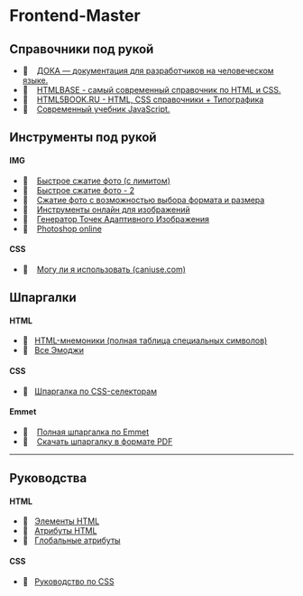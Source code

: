 # Frontend-Master

## Справочники под рукой

- 🔗 &nbsp;&nbsp; [ДОКА — документация для разработчиков на человеческом языке.](https://doka.guide)
- 🔗 &nbsp;&nbsp; [HTMLBASE - самый современный справочник по HTML и CSS.](https://htmlbase.ru)
- 🔗 &nbsp;&nbsp; [HTML5BOOK.RU - HTML, CSS справочники + Типографика](https://html5book.ru)
- 🔗 &nbsp;&nbsp; [Современный учебник JavaScript.](https://learn.javascript.ru)

## Инструменты под рукой

#### IMG

- 🔗 &nbsp;&nbsp; [Быстрое сжатие фото (с лимитом)](https://compressor.io)
- 🔗 &nbsp;&nbsp; [Быстрое сжатие фото - 2](https://tinypng.com)
- 🔗 &nbsp;&nbsp; [Сжатие фото с возможностью выбора формата и размера](https://squoosh.app/editor)
- 🔗 &nbsp;&nbsp; [Инструменты онлайн для изображений](https://imagestool.com)
- 🔗 &nbsp;&nbsp; [Генератор Точек Адаптивного Изображения](https://responsivebreakpoints.com)
- 🔗 &nbsp;&nbsp; [Photoshop online](https://www.photopea.com)

#### CSS

- 🔗 &nbsp;&nbsp; [Могу ли я использовать (caniuse.com)](https://caniuse.com)

## Шпаргалки

#### HTML

- 🔗 &nbsp;&nbsp;[HTML-мнемоники (полная таблица специальных символов)](https://unicode-table.com/ru/html-entities/)
- 🔗 &nbsp;&nbsp;[Все Эмоджи](https://unicode-table.com/ru/emoji/)

#### CSS

- 📄 &nbsp;&nbsp;[Шпаргалка по CSS-селекторам](./css/docs/cheat-sheet.md)

#### Emmet

- 🔗 &nbsp;&nbsp; [Полная шпаргалка по Emmet](https://docs.emmet.io/cheat-sheet/)
- 🔗 &nbsp;&nbsp; [Скачать шпаргалку в формате PDF](http://bit.ly/2mLmFAn)

---

## Руководства

#### HTML

- 🔗 &nbsp;&nbsp;[Элементы HTML](https://developer.mozilla.org/ru/docs/Web/HTML/Element)
- 🔗 &nbsp;&nbsp;[Атрибуты HTML](https://developer.mozilla.org/ru/docs/Web/HTML/Attributes)
- 🔗 &nbsp;&nbsp;[Глобальные атрибуты](https://developer.mozilla.org/ru/docs/Web/HTML/Global_attributes)

#### CSS

- 📄 &nbsp;&nbsp;[Руководство по CSS](./css/readme.md)
